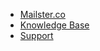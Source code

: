 - [Mailster.co](https://mailster.co/)
- [Knowledge Base](https://kb.mailster.co/)
- [Support](https://mailster.co/support)
